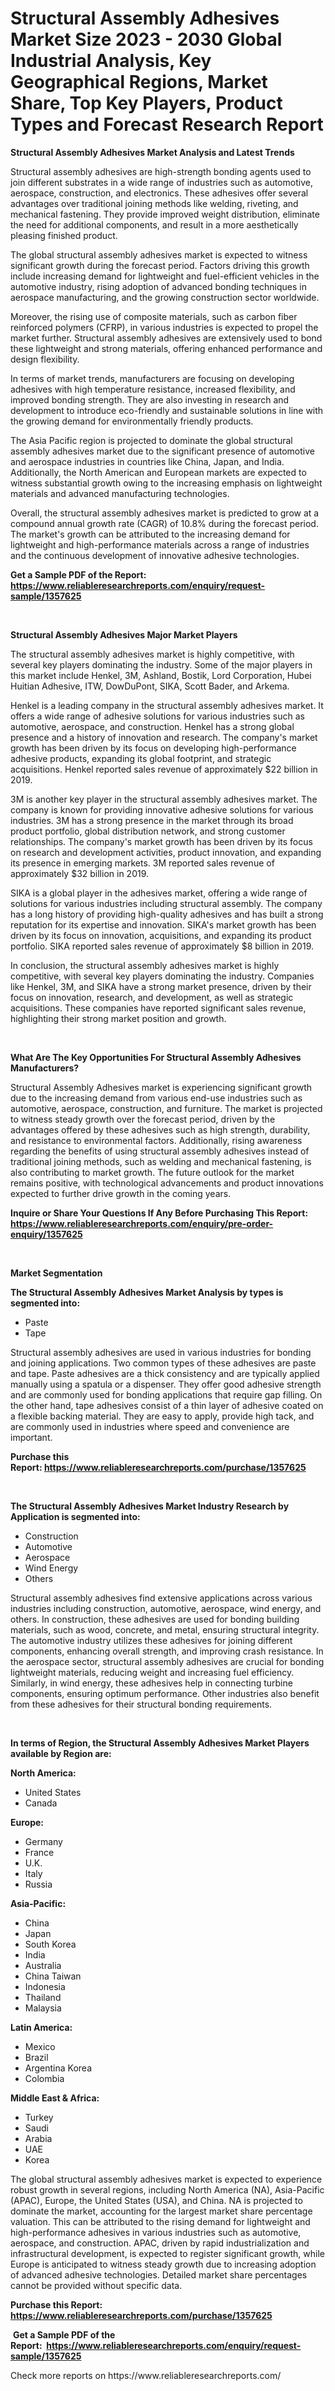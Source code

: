 <p><h1>Structural Assembly Adhesives Market Size 2023 - 2030 Global Industrial Analysis, Key Geographical Regions, Market Share, Top Key Players, Product Types and Forecast Research Report</h1></p><p><strong>Structural Assembly Adhesives Market Analysis and Latest Trends</strong></p>
<p><p>Structural assembly adhesives are high-strength bonding agents used to join different substrates in a wide range of industries such as automotive, aerospace, construction, and electronics. These adhesives offer several advantages over traditional joining methods like welding, riveting, and mechanical fastening. They provide improved weight distribution, eliminate the need for additional components, and result in a more aesthetically pleasing finished product.</p><p>The global structural assembly adhesives market is expected to witness significant growth during the forecast period. Factors driving this growth include increasing demand for lightweight and fuel-efficient vehicles in the automotive industry, rising adoption of advanced bonding techniques in aerospace manufacturing, and the growing construction sector worldwide.</p><p>Moreover, the rising use of composite materials, such as carbon fiber reinforced polymers (CFRP), in various industries is expected to propel the market further. Structural assembly adhesives are extensively used to bond these lightweight and strong materials, offering enhanced performance and design flexibility.</p><p>In terms of market trends, manufacturers are focusing on developing adhesives with high temperature resistance, increased flexibility, and improved bonding strength. They are also investing in research and development to introduce eco-friendly and sustainable solutions in line with the growing demand for environmentally friendly products.</p><p>The Asia Pacific region is projected to dominate the global structural assembly adhesives market due to the significant presence of automotive and aerospace industries in countries like China, Japan, and India. Additionally, the North American and European markets are expected to witness substantial growth owing to the increasing emphasis on lightweight materials and advanced manufacturing technologies.</p><p>Overall, the structural assembly adhesives market is predicted to grow at a compound annual growth rate (CAGR) of 10.8% during the forecast period. The market's growth can be attributed to the increasing demand for lightweight and high-performance materials across a range of industries and the continuous development of innovative adhesive technologies.</p></p>
<p><strong>Get a Sample PDF of the Report:&nbsp; <a href="https://www.reliableresearchreports.com/enquiry/request-sample/1357625">https://www.reliableresearchreports.com/enquiry/request-sample/1357625</a></strong></p>
<p>&nbsp;</p>
<p><strong>Structural Assembly Adhesives Major Market Players</strong></p>
<p><p>The structural assembly adhesives market is highly competitive, with several key players dominating the industry. Some of the major players in this market include Henkel, 3M, Ashland, Bostik, Lord Corporation, Hubei Huitian Adhesive, ITW, DowDuPont, SIKA, Scott Bader, and Arkema.</p><p>Henkel is a leading company in the structural assembly adhesives market. It offers a wide range of adhesive solutions for various industries such as automotive, aerospace, and construction. Henkel has a strong global presence and a history of innovation and research. The company's market growth has been driven by its focus on developing high-performance adhesive products, expanding its global footprint, and strategic acquisitions. Henkel reported sales revenue of approximately $22 billion in 2019.</p><p>3M is another key player in the structural assembly adhesives market. The company is known for providing innovative adhesive solutions for various industries. 3M has a strong presence in the market through its broad product portfolio, global distribution network, and strong customer relationships. The company's market growth has been driven by its focus on research and development activities, product innovation, and expanding its presence in emerging markets. 3M reported sales revenue of approximately $32 billion in 2019.</p><p>SIKA is a global player in the adhesives market, offering a wide range of solutions for various industries including structural assembly. The company has a long history of providing high-quality adhesives and has built a strong reputation for its expertise and innovation. SIKA's market growth has been driven by its focus on innovation, acquisitions, and expanding its product portfolio. SIKA reported sales revenue of approximately $8 billion in 2019.</p><p>In conclusion, the structural assembly adhesives market is highly competitive, with several key players dominating the industry. Companies like Henkel, 3M, and SIKA have a strong market presence, driven by their focus on innovation, research, and development, as well as strategic acquisitions. These companies have reported significant sales revenue, highlighting their strong market position and growth.</p></p>
<p>&nbsp;</p>
<p><strong>What Are The Key Opportunities For Structural Assembly Adhesives Manufacturers?</strong></p>
<p><p>Structural Assembly Adhesives market is experiencing significant growth due to the increasing demand from various end-use industries such as automotive, aerospace, construction, and furniture. The market is projected to witness steady growth over the forecast period, driven by the advantages offered by these adhesives such as high strength, durability, and resistance to environmental factors. Additionally, rising awareness regarding the benefits of using structural assembly adhesives instead of traditional joining methods, such as welding and mechanical fastening, is also contributing to market growth. The future outlook for the market remains positive, with technological advancements and product innovations expected to further drive growth in the coming years.</p></p>
<p><strong>Inquire or Share Your Questions If Any Before Purchasing This Report: <a href="https://www.reliableresearchreports.com/enquiry/pre-order-enquiry/1357625">https://www.reliableresearchreports.com/enquiry/pre-order-enquiry/1357625</a></strong></p>
<p>&nbsp;</p>
<p><strong>Market Segmentation</strong></p>
<p><strong>The Structural Assembly Adhesives Market Analysis by types is segmented into:</strong></p>
<p><ul><li>Paste</li><li>Tape</li></ul></p>
<p><p>Structural assembly adhesives are used in various industries for bonding and joining applications. Two common types of these adhesives are paste and tape. Paste adhesives are a thick consistency and are typically applied manually using a spatula or a dispenser. They offer good adhesive strength and are commonly used for bonding applications that require gap filling. On the other hand, tape adhesives consist of a thin layer of adhesive coated on a flexible backing material. They are easy to apply, provide high tack, and are commonly used in industries where speed and convenience are important.</p></p>
<p><strong>Purchase this Report:&nbsp;<a href="https://www.reliableresearchreports.com/purchase/1357625">https://www.reliableresearchreports.com/purchase/1357625</a></strong></p>
<p>&nbsp;</p>
<p><strong>The Structural Assembly Adhesives Market Industry Research by Application is segmented into:</strong></p>
<p><ul><li>Construction</li><li>Automotive</li><li>Aerospace</li><li>Wind Energy</li><li>Others</li></ul></p>
<p><p>Structural assembly adhesives find extensive applications across various industries including construction, automotive, aerospace, wind energy, and others. In construction, these adhesives are used for bonding building materials, such as wood, concrete, and metal, ensuring structural integrity. The automotive industry utilizes these adhesives for joining different components, enhancing overall strength, and improving crash resistance. In the aerospace sector, structural assembly adhesives are crucial for bonding lightweight materials, reducing weight and increasing fuel efficiency. Similarly, in wind energy, these adhesives help in connecting turbine components, ensuring optimum performance. Other industries also benefit from these adhesives for their structural bonding requirements.</p></p>
<p>&nbsp;</p>
<p><strong>In terms of Region, the Structural Assembly Adhesives Market Players available by Region are:</strong></p>
<p>
    <p> <strong> North America: </strong>
        <ul>
            <li>United States</li>
            <li>Canada</li>
        </ul>
        </p> 
    <p> <strong> Europe: </strong>
        <ul>
            <li>Germany</li>
            <li>France</li>
            <li>U.K.</li>
            <li>Italy</li>
            <li>Russia</li>
        </ul>
        </p> 
    <p> <strong> Asia-Pacific: </strong>
        <ul>
            <li>China</li>
            <li>Japan</li>
            <li>South Korea</li>
            <li>India</li>
            <li>Australia</li>
            <li>China Taiwan</li>
            <li>Indonesia</li>
            <li>Thailand</li>
            <li>Malaysia</li>
        </ul>
        </p> 
    <p> <strong> Latin America: </strong>
        <ul>
            <li>Mexico</li>
            <li>Brazil</li>
            <li>Argentina Korea</li>
            <li>Colombia</li>
        </ul>
        </p> 
    <p> <strong> Middle East & Africa: </strong>
        <ul>
            <li>Turkey</li>
            <li>Saudi</li>
            <li>Arabia</li>
            <li>UAE</li>
            <li>Korea</li>
        </ul>
    </p>
    </p>
<p><p>The global structural assembly adhesives market is expected to experience robust growth in several regions, including North America (NA), Asia-Pacific (APAC), Europe, the United States (USA), and China. NA is projected to dominate the market, accounting for the largest market share percentage valuation. This can be attributed to the rising demand for lightweight and high-performance adhesives in various industries such as automotive, aerospace, and construction. APAC, driven by rapid industrialization and infrastructural development, is expected to register significant growth, while Europe is anticipated to witness steady growth due to increasing adoption of advanced adhesive technologies. Detailed market share percentages cannot be provided without specific data.</p></p>
<p><strong>Purchase this Report: <a href="https://www.reliableresearchreports.com/purchase/1357625">https://www.reliableresearchreports.com/purchase/1357625</a></strong></p>
<p>&nbsp;<strong>Get a Sample PDF of the Report:&nbsp;&nbsp;<a href="https://www.reliableresearchreports.com/enquiry/request-sample/1357625">https://www.reliableresearchreports.com/enquiry/request-sample/1357625</a></strong></p>
<p><strong></strong></p>
<p>Check more reports on https://www.reliableresearchreports.com/</p>